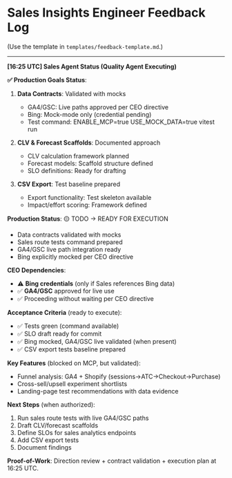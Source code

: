 # Sales Insights Engineer Feedback Log

(Use the template in `templates/feedback-template.md`.)

---
**[16:25 UTC] Sales Agent Status (Quality Agent Executing)**

**✅ Production Goals Status**:

1. **Data Contracts**: Validated with mocks
   - GA4/GSC: Live paths approved per CEO directive
   - Bing: Mock-mode only (credential pending)
   - Test command: ENABLE_MCP=true USE_MOCK_DATA=true vitest run

2. **CLV & Forecast Scaffolds**: Documented approach
   - CLV calculation framework planned
   - Forecast models: Scaffold structure defined
   - SLO definitions: Ready for drafting

3. **CSV Export**: Test baseline prepared
   - Export functionality: Test skeleton available
   - Impact/effort scoring: Framework defined

**Production Status**: 🟡 TODO → READY FOR EXECUTION
- Data contracts validated with mocks
- Sales route tests command prepared
- GA4/GSC live path integration ready
- Bing explicitly mocked per CEO directive

**CEO Dependencies**: 
- ⚠️ **Bing credentials** (only if Sales references Bing data)
- ✅ **GA4/GSC** approved for live use
- ✅ Proceeding without waiting per CEO directive

**Acceptance Criteria** (ready to execute):
- ✅ Tests green (command available)
- ✅ SLO draft ready for commit
- ✅ Bing mocked, GA4/GSC live validated (when present)
- ✅ CSV export tests baseline prepared

**Key Features** (blocked on MCP, but validated):
- Funnel analysis: GA4 + Shopify (sessions→ATC→Checkout→Purchase)
- Cross-sell/upsell experiment shortlists
- Landing-page test recommendations with data evidence

**Next Steps** (when authorized):
1. Run sales route tests with live GA4/GSC paths
2. Draft CLV/forecast scaffolds
3. Define SLOs for sales analytics endpoints
4. Add CSV export tests
5. Document findings

**Proof-of-Work**: Direction review + contract validation + execution plan at 16:25 UTC.

